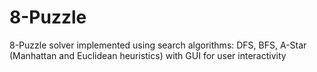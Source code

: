# 8-Puzzle
8-Puzzle solver implemented using search algorithms: DFS, BFS, A-Star (Manhattan and Euclidean heuristics) with GUI for user interactivity
